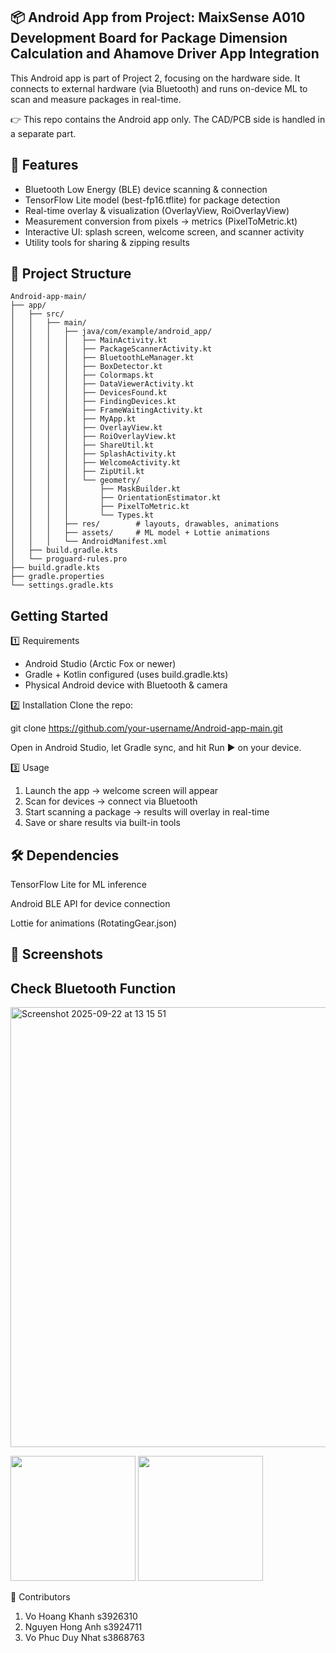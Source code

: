 ## 📦 Android App from Project: MaixSense A010 Development Board for Package Dimension Calculation and Ahamove Driver App Integration 

This Android app is part of Project 2, focusing on the hardware side.
It connects to external hardware (via Bluetooth) and runs on-device ML to scan and measure packages in real-time.

👉 This repo contains the Android app only. The CAD/PCB side is handled in a separate part.

## 🚀 Features
- Bluetooth Low Energy (BLE) device scanning & connection
- TensorFlow Lite model (best-fp16.tflite) for package detection
- Real-time overlay & visualization (OverlayView, RoiOverlayView)
- Measurement conversion from pixels → metrics (PixelToMetric.kt)
- Interactive UI: splash screen, welcome screen, and scanner activity
- Utility tools for sharing & zipping results

## 📂 Project Structure

```
Android-app-main/
├── app/
│   ├── src/
│   │   ├── main/
│   │   │   ├── java/com/example/android_app/
│   │   │   │   ├── MainActivity.kt
│   │   │   │   ├── PackageScannerActivity.kt
│   │   │   │   ├── BluetoothLeManager.kt
│   │   │   │   ├── BoxDetector.kt
│   │   │   │   ├── Colormaps.kt
│   │   │   │   ├── DataViewerActivity.kt
│   │   │   │   ├── DevicesFound.kt
│   │   │   │   ├── FindingDevices.kt
│   │   │   │   ├── FrameWaitingActivity.kt
│   │   │   │   ├── MyApp.kt
│   │   │   │   ├── OverlayView.kt
│   │   │   │   ├── RoiOverlayView.kt
│   │   │   │   ├── ShareUtil.kt
│   │   │   │   ├── SplashActivity.kt
│   │   │   │   ├── WelcomeActivity.kt
│   │   │   │   ├── ZipUtil.kt
│   │   │   │   └── geometry/
│   │   │   │       ├── MaskBuilder.kt
│   │   │   │       ├── OrientationEstimator.kt
│   │   │   │       ├── PixelToMetric.kt
│   │   │   │       └── Types.kt
│   │   │   ├── res/        # layouts, drawables, animations
│   │   │   ├── assets/     # ML model + Lottie animations
│   │   │   └── AndroidManifest.xml
│   ├── build.gradle.kts
│   └── proguard-rules.pro
├── build.gradle.kts
├── gradle.properties
└── settings.gradle.kts
```

## Getting Started

1️⃣ Requirements
- Android Studio (Arctic Fox or newer)
- Gradle + Kotlin configured (uses build.gradle.kts)
- Physical Android device with Bluetooth & camera

2️⃣ Installation
Clone the repo:

git clone https://github.com/your-username/Android-app-main.git

Open in Android Studio, let Gradle sync, and hit Run ▶️ on your device.

3️⃣ Usage
1. Launch the app → welcome screen will appear
2. Scan for devices → connect via Bluetooth
3. Start scanning a package → results will overlay in real-time
4. Save or share results via built-in tools

## 🛠 Dependencies

TensorFlow Lite for ML inference

Android BLE API for device connection

Lottie for animations (RotatingGear.json)

## 📸 Screenshots
## Check Bluetooth Function
<img width="1045" height="704" alt="Screenshot 2025-09-22 at 13 15 51" src="https://github.com/user-attachments/assets/51b0436b-7fa8-46c4-a1cb-0a9a3d54f963" />

<p float="left">
  <img src="https://github.com/user-attachments/assets/d93245de-8c71-4b6e-9aaa-be161a24a69b" width="200" />
  <img src="https://github.com/user-attachments/assets/6d424dc2-0472-4ba8-93e7-0317bb21f5fc" width="200" />
</p>

🤝 Contributors
1. Vo Hoang Khanh s3926310	 
2. Nguyen Hong Anh s3924711 
3. Vo Phuc Duy Nhat s3868763 
